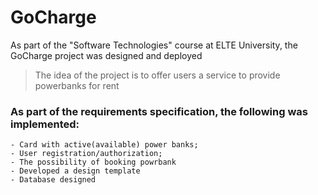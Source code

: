 # GoCharge
As part of the "Software Technologies" course at ELTE University, the GoCharge project was designed and deployed

> The idea of the project is to offer users a service to provide powerbanks for rent

### As part of the requirements specification, the following was implemented:

    - Card with active(available) power banks;
    - User registration/authorization;
    - The possibility of booking powrbank
    - Developed a design template
    - Database designed

